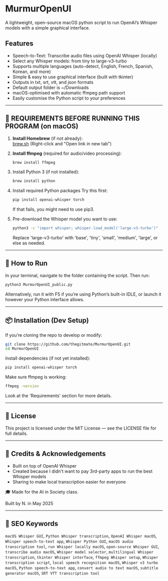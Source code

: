 # MurmurOpenUI
A lightweight, open-source macOS python script to run OpenAI’s Whisper models with a simple graphical interface.

## Features
- Speech-to-Text: Transcribe audio files using OpenAI Whisper (locally)
- Select any Whisper models: from tiny to large-v3-turbo
- Supports multiple languages (auto-detect, English, French, Spanish, Korean, and more)
- Simple & easy to use graphical interface (built with tkinter)
- Outputs in txt, srt, vtt, and json formats
- Default output folder is ~/Downloads
- macOS-optimised with automatic ffmpeg path support
- Easily customise the Python script to your preferences

---

## 🔧 REQUIREMENTS BEFORE RUNNING THIS PROGRAM (on macOS)

1. **Install Homebrew** (if not already):  
[brew.sh](https://brew.sh) (Right-click and "Open link in new tab")


3. **Install ffmpeg** (required for audio/video processing):
   ```bash
   brew install ffmpeg
   ```

4. Install Python 3 (if not installed):
   ```bash
   brew install python
   ```

5.	Install required Python packages
  Try this first:
    ```bash
    pip install openai-whisper torch
    ```
    
    If that fails, you might need to use pip3.

6. Pre-download the Whisper model you want to use:
   ```bash
   python3 -c "import whisper; whisper.load_model('large-v3-turbo')"
   ```
   Replace 'large-v3-turbo' with 'base', 'tiny', 'small', 'medium', 'large', or else as needed.

---

## 🚀 How to Run
In your terminal, navigate to the folder containing the script.
Then run:
```bash
python3 MurmurOpenUI_public.py
```
Alternatively, run it with F5 if you’re using Python’s built-in IDLE, or launch it however your Python interface allows.

---
## 📦 Installation (Dev Setup)

If you’re cloning the repo to develop or modify:
```bash
git clone https://github.com/thegitmate/MurmurOpenUI.git
cd MurmurOpenUI
```

Install dependencies (if not yet installed):
```bash
pip install openai-whisper torch
```

Make sure ffmpeg is working:
```bash
ffmpeg -version
```

Look at the 'Requirements' section for more details.

---

## 📝 License

This project is licensed under the MIT License — see the LICENSE file for full details.

---

## 🙏 Credits & Acknowledgements
- Built on top of OpenAI Whisper
- Created because I didn't want to pay 3rd-party apps to run the best Whisper models
- Sharing to make local transcription easier for everyone

🎓 Made for the AI in Society class.

Built by N. in May 2025

---

## 🔎 SEO Keywords
`macOS Whisper GUI`, `Python Whisper transcription`, `OpenAI Whisper macOS`, `Whisper speech-to-text app`, `Whisper Python GUI`, `macOS audio transcription tool`, `run Whisper locally macOS`, `open-source Whisper GUI`, `transcribe audio macOS`, `Whisper model selector`, `multilingual Whisper transcription`, `tkinter Whisper interface`, `ffmpeg Whisper setup`, `Whisper transcription script`, `local speech recognition macOS`, `Whisper v3 turbo macOS`, `Python speech-to-text app`, `convert audio to text macOS`, `subtitle generator macOS`, `SRT VTT transcription tool`
